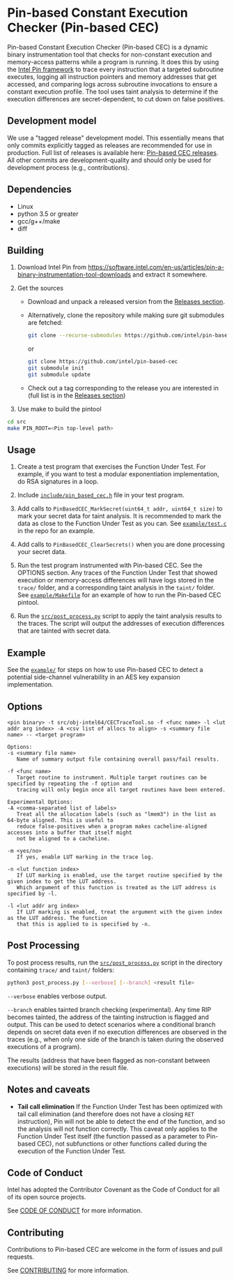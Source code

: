 Pin-based Constant Execution Checker (Pin-based CEC)
====================================================

Pin-based Constant Execution Checker (Pin-based CEC) is a dynamic binary instrumentation tool that checks for non-constant execution and memory-access patterns while a program is running. It does this by using the [Intel Pin framework](https://www.intel.com/content/www/us/en/developer/articles/tool/pin-a-dynamic-binary-instrumentation-tool.html) to trace every instruction that a targeted subroutine executes, logging all instruction pointers and memory addresses that get accessed, and comparing logs across subroutine invocations to ensure a constant execution profile. The tool uses taint analysis to determine if the execution differences are secret-dependent, to cut down on false positives.

Development model
-----------------

We use a "tagged release" development model. This essentially means that only commits explicitly tagged as releases are recommended for use in production. Full list of releases is available here: [Pin-based CEC releases](https://github.com/intel/pin-based-cec/releases). All other commits are development-quality and should only be used for development process (e.g., contributions).

Dependencies
------------

- Linux
- python 3.5 or greater
- gcc/g++/make
- diff

Building
--------

1. Download Intel Pin from https://software.intel.com/en-us/articles/pin-a-binary-instrumentation-tool-downloads and extract it somewhere.

2. Get the sources

   - Download and unpack a released version from the [Releases section](https://github.com/intel/pin-based-cec/releases).

   - Alternatively, clone the repository while making sure git submodules are fetched:

      ```bash
      git clone --recurse-submodules https://github.com/intel/pin-based-cec
      ```

      or

      ```bash
      git clone https://github.com/intel/pin-based-cec
      git submodule init
      git submodule update
      ```

   - Check out a tag corresponding to the release you are interested in (full list is in the [Releases section](https://github.com/intel/pin-based-cec/releases))

3. Use make to build the pintool

```bash
cd src
make PIN_ROOT=<Pin top-level path>
```

Usage
-----

1. Create a test program that exercises the Function Under Test. For example, if you want to test a modular
exponentiation implementation, do RSA signatures in a loop.

1. Include [`include/pin_based_cec.h`](include/pin_based_cec.h) file in your test program.

1. Add calls to `PinBasedCEC_MarkSecret(uint64_t addr, uint64_t size)` to mark your secret data for taint analysis. It is recommended to mark the data as close to the Function Under Test as you can. See [`example/test.c`](example/test.c) in the repo for an example.

1. Add calls to `PinBasedCEC_ClearSecrets()` when you are done processing your secret data.

1. Run the test program instrumented with Pin-based CEC. See the OPTIONS section. Any traces of the Function Under Test that showed execution or memory-access differences will have logs stored in the `trace/` folder, and a corresponding taint analysis in the `taint/` folder. See [`example/Makefile`](example/Makefile) for an example of how to run the Pin-based CEC pintool.

1. Run the [`src/post_process.py`](src/post_process.py) script to apply the taint analysis results to the traces. The script will output the addresses of execution differences that are tainted with secret data.

Example
-------

See the [`example/`](example/) for steps on how to use Pin-based CEC to detect a potential side-channel vulnerability in an AES key expansion implementation.

Options
-------

```text
<pin binary> -t src/obj-intel64/CECTraceTool.so -f <func name> -l <lut addr arg index> -A <csv list of allocs to align> -s <summary file name> -- <target program>

Options:
-s <summary file name>
   Name of summary output file containing overall pass/fail results.

-f <func name>
   Target routine to instrument. Multiple target routines can be specified by repeating the -f option and
   tracing will only begin once all target routines have been entered.

Experimental Options:
-A <comma-separated list of labels>
   Treat all the allocation labels (such as "lmem3") in the list as 64-byte aligned. This is useful to
   reduce false-positives when a program makes cacheline-aligned accesses into a buffer that itself might
   not be aligned to a cacheline.

-m <yes/no>
   If yes, enable LUT marking in the trace log.

-n <lut function index>
   If LUT marking is enabled, use the target routine specified by the given index to get the LUT address.
   Which argument of this function is treated as the LUT address is specified by -l.

-l <lut addr arg index>
   If LUT marking is enabled, treat the argument with the given index as the LUT address. The function
   that this is applied to is specified by -n.
```

Post Processing
---------------

To post process results, run the [`src/post_process.py`](src/post_process.py) script in the directory containing `trace/` and `taint/` folders:

```bash
python3 post_process.py [--verbose] [--branch] <result file>
```

`--verbose` enables verbose output.

`--branch` enables tainted branch checking (experimental). Any time RIP becomes tainted, the address of the tainting instruction is flagged and output. This can be used to detect scenarios where a conditional branch depends on secret data even if no execution differences are observed in the traces (e.g., when only one side of the branch is taken during the observed executions of a program).

The results (address that have been flagged as non-constant between executions) will be stored in the result file.

Notes and caveats
-----------------

- __Tail call elimination__
If the Function Under Test has been optimized with tail call elimination (and therefore does not have a closing `RET` instruction), Pin will not be able to detect the end of the function, and so the analysis will not function correctly. This caveat only applies to the Function Under Test itself (the function passed as a parameter to Pin-based CEC), not subfunctions or other functions called during the execution of the Function Under Test.

Code of Conduct
---------------

Intel has adopted the Contributor Covenant as the Code of Conduct for all of its open source projects.

See [CODE OF CONDUCT](CODE_OF_CONDUCT.md) for more information.

Contributing
------------

Contributions to Pin-based CEC are welcome in the form of issues and pull requests.

See [CONTRIBUTING](CONTRIBUTING.md) for more information.
